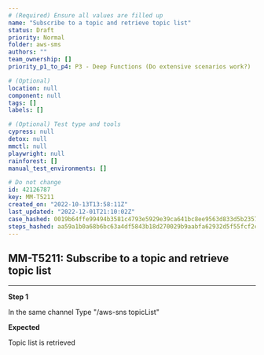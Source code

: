 ```yaml
---
# (Required) Ensure all values are filled up
name: "Subscribe to a topic and retrieve topic list"
status: Draft
priority: Normal
folder: aws-sms
authors: ""
team_ownership: []
priority_p1_to_p4: P3 - Deep Functions (Do extensive scenarios work?)

# (Optional)
location: null
component: null
tags: []
labels: []

# (Optional) Test type and tools
cypress: null
detox: null
mmctl: null
playwright: null
rainforest: []
manual_test_environments: []

# Do not change
id: 42126787
key: MM-T5211
created_on: "2022-10-13T13:58:11Z"
last_updated: "2022-12-01T21:10:02Z"
case_hashed: 0019b64ffe99494b3581c4793e5929e39ca641bc8ee9563d833d5b235720bb5ae719e8156595ac4d826e120cc2fee3af
steps_hashed: aa59a1b0a68b6bc63a4df5843b18d270029b9aabfa62932d5f55fcf2c668961690bf434ec88970e41cec5d56be56fb9b
---
```


<!-- (Auto-generated) Based on frontmatter's "key" and "name" -->

## MM-T5211: Subscribe to a topic and retrieve topic list

---

**Step 1**

In the same channel Type "/aws-sns topicList"

**Expected**

Topic list is retrieved
